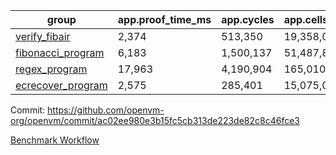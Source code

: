 | group | app.proof_time_ms | app.cycles | app.cells_used | leaf.proof_time_ms | leaf.cycles | leaf.cells_used |
| -- | -- | -- | -- | -- | -- | -- |
| [verify_fibair](https://github.com/openvm-org/openvm/blob/benchmark-results/benchmarks/verify_fibair-ac02ee980e3b15fc5cb313de223de82c8c46fce3.md) | 2,374 |  513,350 |  19,358,092 |- | - | - |
| [fibonacci_program](https://github.com/openvm-org/openvm/blob/benchmark-results/benchmarks/fibonacci-ac02ee980e3b15fc5cb313de223de82c8c46fce3.md) | 6,183 |  1,500,137 |  51,487,838 | 7,985 |  1,817,697 |  70,261,826 |
| [regex_program](https://github.com/openvm-org/openvm/blob/benchmark-results/benchmarks/regex-ac02ee980e3b15fc5cb313de223de82c8c46fce3.md) | 17,963 |  4,190,904 |  165,010,909 | 17,140 |  3,007,693 |  141,619,722 |
| [ecrecover_program](https://github.com/openvm-org/openvm/blob/benchmark-results/benchmarks/ecrecover-ac02ee980e3b15fc5cb313de223de82c8c46fce3.md) | 2,575 |  285,401 |  15,075,033 | 20,996 |  4,138,523 |  202,802,486 |


Commit: https://github.com/openvm-org/openvm/commit/ac02ee980e3b15fc5cb313de223de82c8c46fce3

[Benchmark Workflow](https://github.com/openvm-org/openvm/actions/runs/12938005490)
